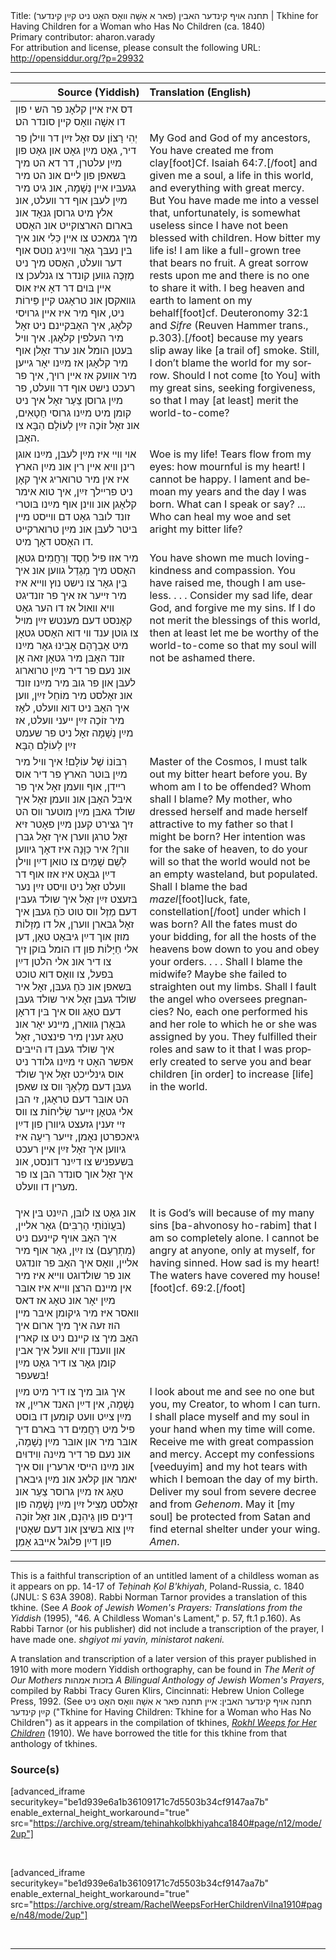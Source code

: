 <html>
<head></head>
<body>
Title: תחנה אױף קינדער האבין (פאר א אִשָׁה װאָס האָט ניט קײַן קינדער)‏ | Tkhine for Having Children for a Woman who Has No Children (ca. 1840)<br />
Primary contributor: aharon.varady<br />
For attribution and license, please consult the following URL: <a href="http://opensiddur.org/?p=29932">http://opensiddur.org/?p=29932</a>
<p />
<hr />

<table style="margin-left: auto;margin-right: auto;" class="draggable">
<thead><tr><th id="x" style="text-align: right;">Source (Yiddish)</th><th style="text-align: left;">Translation (English)</th></tr></thead>
<tbody>
<tr><td style="vertical-align:top;">
<div class="yiddish" lang="yi">
דס איז אײן קלאָנ פר הש י פון דו אִשָׁה װאָס קײן סונדר הט׃
</span></div></td>

<td style="vertical-align:top;">
<div class="english" lang="en">

</div></td>
</tr>


<tr><td style="vertical-align:top;">
<div class="yiddish" lang="yi">
יְהִי רָצוֹן עס זאָל זײַן דר װילן פר דיר, גאָט מײַן גאָט און גאָט פון מײַן עלטרן, דר דא הט מיך בּשאפן פון לײם אונ הט מיר גגעבּיו אײן נְשָׁמָה, אונ גיט מיר מײַן לעבּן אוף דר װעלט, אונ אלץ מיט גרוסן גנאָד אונ בּארום הארצוקײט אונ האָסט מיך גמאכט צו אײן כֵּלִי אונ איך בּין נעבּך גאָר װײַניג נוטס אוף דער װעלט, האָסט מיך ניט מְזַכֶּה גװען קונדר צו גנלעכן צו אײן בּױם דר דאָ איז אוס גװאקסן אונ טראָגט קײן פֵּירוֹת ניט, אוף מיר איז אײן גרױסי קלאָג, איך האָבּקײנם ניט זאָל מיר העלפין קלאָגן. איך װיל בּעטן הומל אונ ערד זאָלן אוף מיר קלאָגן אז מײַנו יאָר גײען מיר אװעק אז אײן רױך, איך פר רעכט נישט אוף דר װעלט, פר מײַן גרוסן צַעַר זאָל איך ניט קומן מיט מײַנו גרוסי חַטָאִים, אונ זאָל זוֹכֶה זײַן לְעוֹלָם הַבָּא צו האָבּן.
</span></div></td>

<td style="vertical-align:top;">
<div class="english" lang="en">
My God and God of my ancestors, You have created me from clay[foot]Cf. Isaiah 64:7.[/foot] and given me a soul, a life in this world, and everything with great mercy. But You have made me into a vessel that, unfortunately, is somewhat useless since I have not been blessed with children. How bitter my life is! I am like a full-grown tree that bears no fruit. A great sorrow rests upon me and there is no one to share it with. I beg heaven and earth to lament on my behalf[foot]cf. Deuteronomy 32:1 and <em>Sifre</em> (Reuven Hammer trans., p.303).[/foot] because my years slip away like [a trail of] smoke. Still, I don’t blame the world for my sorrow. Should I not come [to You] with my great sins, seeking forgiveness, so that I may [at least] merit the world-to-come?
 </div></td>
</tr>


<tr><td style="vertical-align:top;">
<div class="yiddish" lang="yi">
אױ װײ איז מײַן לעבּן, מײַנו אוגן רינן װיא אײן רין אונ מײַן הארץ איז אין מיר טרואריג איך קאָן ניט פרײלך זײַן, איך טוא אימר קלאָגן אונ װינן אוף מײַנו בּוטרי זונד לובּר גאָט דם װײסט מײן בּיטר לעבּן אונ מײַן טרוארקײט דו האָסט דאָך מיט. 
</span></div></td>

<td style="vertical-align:top;">
<div class="english" lang="en">
Woe is my life! Tears flow from my eyes: how mournful is my heart! I cannot be happy. I lament and bemoan my years and the day I was born. What can I speak or say? ... Who can heal my woe and set aright my bitter life?
</div></td>
</tr>


<tr><td style="vertical-align:top;">
<div class="yiddish" lang="yi">
מיר אזו פיל חֶסֶד וְרַחֲמִים גטאָן האָסט מיך מְגַדֵל גװען אונ איך בֵּין גאָר צו נישט נוץ װײא איז מיר זײער אז איך פר זונדיגט װיא װאול אז דו הער גאָט קאָנסט דעם מענטש זײַן מױל צו גוטן ענד װי דוא האָסט גטאָן מיט אַבְרָהָם אָבִינוּ גאָר מײַנו זונד האָבּן מיר גטאָן זאה אָן אונ נעם פר דיר מײַן טרוארוג לעבּן און פר גובּ מיר מײַנו זונד אונ זאָלסט מיר מוֹחֵל זײַן, װען איך האָבּ ניט דוא װעלט, לאָז מיר זוֹכֶה זײַן ײעני װעלט, אז מײַן נְשָׁמָה זאָל ניט פר שעמט זײַן לְעוֹלָם הַבָּא׃
</span></div></td>

<td style="vertical-align:top;">
<div class="english" lang="en">
You have shown me much loving-kindness and compassion. You have raised me, though I am useless. . . . Consider my sad life, dear God, and forgive me my sins. If I do not merit the blessings of this world, then at least let me be worthy of the world-to-come so that my soul will not be ashamed there.
</div></td>
</tr>


<tr><td style="vertical-align:top;">
<div class="yiddish" lang="yi">
רִבּוֹנוֹ שֶׁל עוֹלָם! איך װיל מיר מײַן בּוטר הארץ פר דיר אוס רײדן, אוף װעמן זאָל איך  פר איבּל האָבּן אונ װעמן זאָל איך שולד גאבּן מײַן מוטער װס הט זיך גצירט קענן מײַן פאָטר זיא זאָל טרגן װערן איך זאָל גבּרן װרן? איר כַּוָּנָה איז דאָך גיװען לְשֵׁם שָׁמַיִם צו טואן דײַן װילן דײַן גבּאָט איז אזו אוף דר װעלט זאָל ניט װיסט זײַן נער בּזעצט זײַן זאָל איך שולד געבּין דעם מַזֶל װס טוט כֹּחַ געבּן איך זאָל גבּארן װערן, אל דו מַזָלוֹת מוזן אוך דײַן גיבּאָט טאָן, דען אלי חַיָּלוֹת פון דו הומל בּוקן זיך צו דיר אונ אלי הלטן דײַן בּפעל, צו װאָס דוא טוכט בּשאפן אונ כֹּחַ געבּן, זאָל איר שולד געבּן זאָל איר שולד געבּן דעם טאָג װס איך בּין דראָן גבּאָרן גװארן, מײנע יאָר אונ טאָג זענין מיר פינצטר, זאָל איך שולד געבּן דו הײבּים אפשר האָט זי מײַנו גלודר ניט אוס גינלײכט זאָל איך שולד געבּן דעם מַלְאָךְ װס צו שאפן הט אובּר דעם טראָגן, זי הבּן אלי גטאָן זײער שְׂלִיחוֹת צו װס זײ זענין גזעצט גיװרן פון דײַן גיאכפּרטן נאָמן, זײער רֵיעָה איז גיװען איך זאָל זײַן אײן רעכט בּשעפניש צו דײַנר דונסט, אונ איך זאָל אוך סונדר הבּן צו פר מערין דו װעלט. 

</span></div></td>

<td style="vertical-align:top;">
<div class="english" lang="en">
Master of the Cosmos, I must talk out my bitter heart before you. By whom am I to be offended? Whom shall I blame? My mother, who dressed herself and made herself attractive to my father so that I might be born? Her intention was for the sake of heaven, to do your will so that the world would not be an empty wasteland, but populated. Shall I blame the bad <em>mazel</em>[foot]luck, fate, constellation[/foot] under which I was born? All the fates must do your bidding, for all the hosts of the heavens bow down to you and obey your orders. . . . Shall I blame the midwife? Maybe she failed to straighten out my limbs. Shall I fault the angel who oversees pregnancies? No, each one performed his and her role to which he or she was assigned by you. They fulfilled their roles and saw to it that I was properly created to serve you and bear children [in order] to increase [life] in the world.
</div></td>
</tr>


<tr><td style="vertical-align:top;">
<div class="yiddish" lang="yi">
אונ גאָט צו לובּן, הײַנט בּין איך (בּעֲוֺנוֹתַי הָרַבִּים) גאָר אלײן, איך האָבּ אױף קײנעם ניט (מִתְרַעַם) צו זײַן, גאָר אוף מיר אלײן, װאָס איך האָבּ פר זונדגט אונ פר שולדוגט װײא איז מיר אין מײנם הרצן װײא איז אובּר מײַן יאָר אונ טאָג אז דאס װאסר איז מיר גיקומן איבּר מײן הוז זעה איך מיך ארום איך האָבּ מיך צו קײנם ניט צו קארין און װענדן װיא װעל איך אבין קומן גאָר צו דיר גאָט מײַן בּשעפר! 
</span></div></td>

<td style="vertical-align:top;">
<div class="english" lang="en">
It is God’s will because of my many sins [ba-ahvonosy ho-rabim] that I am so completely alone. I cannot be angry at anyone, only at myself, for having sinned. How sad is my heart! The waters have covered my house![foot]cf. 69:2.[/foot]
</div></td>
</tr>


<tr><td style="vertical-align:top;">
<div class="yiddish" lang="yi">
איך גובּ מיך צו דיר מיט מײַן נְשָׁמָה, אין דײַן האנד ארײַן, אז מײַן צײַט װעט קומען דו בּוסט פיל מיט רַחֲמִים דר בּארם דיך אובּר מיר און אובּר מײַן נְשָׁמָה, אונ נעם פר דיר מײַנה װִידוּיִם אונ מײַנו הײסי ארערין װס איך יאמר און קלאנ אונ מײַן גיבארן טאָג אז מײַן גרוסר צַעַר אונ זאָלסט מַצִיל זײַן מײַן נְשָׁמָה פון דִינִים פון גֵיהִנָם, אונ זאָל זוֹכֶה זײַן צוא בּשיצן אונ דעם שאָטין פון דײַן פלוגל אײבּג אָמֵן׃
</span></div></td>

<td style="vertical-align:top;">
<div class="english" lang="en">
I look about me and see no one but you, my Creator, to whom I can turn. I shall place myself and my soul in your hand when my time will come. Receive me with great compassion and mercy. Accept my confessions [veeduyim] and my hot tears with which I bemoan the day of my birth. Deliver my soul from severe decree and from <em>Gehenom</em>. May it [my soul] be protected from Satan and find eternal shelter under your wing. <em>Amen</em>.
</div></td>
</tr>
</tbody></table>

<hr />

This is a faithful transcription of an untitled lament of a childless woman as it appears on pp. 14-17 of <em>Teḥinah Ḳol B'khiyah</em>, Poland-Russia, c. 1840 (JNUL: S 63A 3908). Rabbi Norman Tarnor provides a translation of this tkhine. (See <em>A Book of Jewish Women's Prayers: Translations from the Yiddish</em> (1995), "46. A Childless Woman's Lament," p. 57, ft.1 p.160). As Rabbi Tarnor (or his publisher) did not include a transcription of the prayer, I have made one. <em>shgiyot mi yavin, ministarot nakeni.</em>

A translation and transcription of a later version of this prayer published in 1910 with more modern Yiddish orthography, can be found in <em>The Merit of Our Mothers</em> בזכות אמהות <em>A Bilingual Anthology of Jewish Women's Prayers</em>, compiled by Rabbi Tracy Guren Klirs, Cincinnati: Hebrew Union College Press, 1992. (See תחנה אױף קינדער האבין: אײן תחנה פאר א אִשָׁה װאָס האָט ניט קײַן קינדער ("Tkhine for Having Children: Tkhine for a Woman who Has No Children") as it appears in the compilation of tkhines, <em><a href="http://opensiddur.org/?p=22300">Rokhl Weeps for Her Children</a></em> (1910). We have borrowed the title for this tkhine from that anthology of tkhines.

<h3>Source(s)</h3>

[advanced_iframe securitykey="be1d939e6a1b36109171c7d5503b34cf9147aa7b" enable_external_height_workaround="true" src="https://archive.org/stream/tehinahkolbkhiyahca1840#page/n12/mode/2up"]

&nbsp;

[advanced_iframe securitykey="be1d939e6a1b36109171c7d5503b34cf9147aa7b" enable_external_height_workaround="true" src="https://archive.org/stream/RachelWeepsForHerChildrenVilna1910#page/n48/mode/2up"]

&nbsp;

<hr />

&nbsp;
</body>
</html>